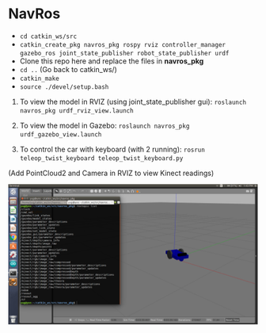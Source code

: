 # NavRos

- `cd catkin_ws/src`
- `catkin_create_pkg navros_pkg rospy rviz controller_manager gazebo_ros joint_state_publisher robot_state_publisher urdf`
-  Clone this repo here and replace the files in **navros_pkg**
- `cd ..` (Go back to catkin_ws/)
- `catkin_make`
- `source ./devel/setup.bash`

1. To view the model in RVIZ (using joint_state_publisher gui): `roslaunch navros_pkg urdf_rviz_view.launch`

2. To view the model in Gazebo: `roslaunch navros_pkg urdf_gazebo_view.launch `

3. To control the car with keyboard (with 2 running): `rosrun teleop_twist_keyboard teleop_twist_keyboard.py `

 (Add PointCloud2 and Camera in RVIZ to view Kinect readings)

![](Screenshot%20from%202019-02-09%2013-43-49.png)
